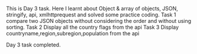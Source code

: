 This is Day 3 task. Here I learnt about Object & array of objects, JSON, stringify, api, xmlhttprequest and solved some practice coding.
Task 1 compare two JSON objects without considering the order and without using sorting.
Task 2 Display all the country flags from the api
Task 3 Display countryname,region,subregion,population from the api

Day 3 task completed.